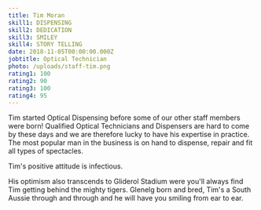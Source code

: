 ```yaml
---
title: Tim Moran
skill1: DISPENSING
skill2: DEDICATION
skill3: SMILEY
skill4: STORY TELLING
date: 2018-11-05T00:00:00.000Z
jobtitle: Optical Technician
photo: /uploads/staff-tim.png
rating1: 100
rating2: 90
rating3: 100
rating4: 95
---
```


Tim started Optical Dispensing before some of our other staff members were born! Qualified Optical Technicians and Dispensers are hard to come by these days and we are therefore lucky to have his expertise in practice. The most popular man in the business is on hand to dispense, repair and fit all types of spectacles.

Tim's positive attitude is infectious.

His optimism also transcends to Gliderol Stadium were you'll always find Tim getting behind the mighty tigers. Glenelg born and bred, Tim's a South Aussie through and through and he will have you smiling from ear to ear.
